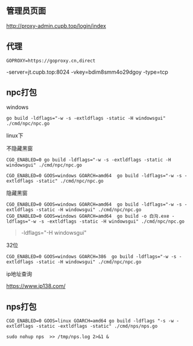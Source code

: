 ## 管理员页面

http://proxy-admin.cupb.top/login/index


## 代理

```
GOPROXY=https://goproxy.cn,direct
```

-server=jt.cupb.top:8024 -vkey=bdim8smm4o29dgoy -type=tcp

## npc打包


windows

```shell
go build -ldflags="-w -s -extldflags -static -H windowsgui" ./cmd/npc/npc.go
```

linux下

不隐藏黑窗

```shell
CGO_ENABLED=0 go build -ldflags="-w -s -extldflags -static -H windowsgui" ./cmd/npc/npc.go
```

```shell
CGO_ENABLED=0 GOOS=windows GOARCH=amd64  go build -ldflags="-w -s -extldflags -static" ./cmd/npc/npc.go
```

隐藏黑窗

```shell
CGO_ENABLED=0 GOOS=windows GOARCH=amd64  go build -ldflags="-w -s -extldflags -static -H windowsgui" ./cmd/npc/npc.go
CGO_ENABLED=0 GOOS=windows GOARCH=amd64  go build -o 白沟.exe -ldflags="-w -s -extldflags -static -H windowsgui" ./cmd/npc/npc.go
```

> -ldflags="-H windowsgui"

32位

```shell
CGO_ENABLED=0 GOOS=windows GOARCH=386  go build -ldflags="-w -s -extldflags -static -H windowsgui" ./cmd/npc/npc.go
```

ip地址查询

https://www.ip138.com/

## nps打包

```shell
CGO_ENABLED=0 GOOS=linux GOARCH=amd64 go build -ldflags "-s -w -extldflags -static -extldflags -static" ./cmd/nps/nps.go
```

```shell
sudo nohup nps  >> /tmp/nps.log 2>&1 &
```